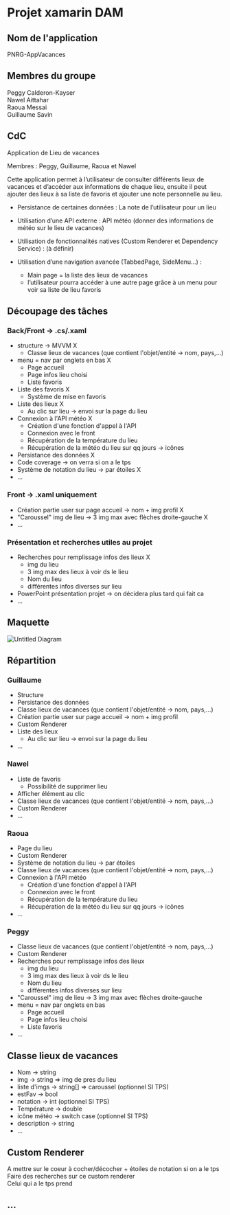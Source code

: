 # Projet xamarin DAM

## Nom de l'application

PNRG-AppVacances 

## Membres du groupe

Peggy Calderon-Kayser  
Nawel Aittahar  
Raoua Messai  
Guillaume Savin

## CdC

Application de Lieu de vacances  

Membres : Peggy, Guillaume, Raoua et Nawel  

Cette application permet à l’utilisateur de consulter différents lieux de vacances et d’accéder aux informations de chaque lieu, ensuite il peut ajouter des lieux à sa liste de favoris et ajouter une note personnelle au lieu.  

* Persistance de certaines données : La note de l’utilisateur pour un lieu  

* Utilisation d’une API externe : API météo (donner des informations de météo sur le lieu de vacances)  

* Utilisation de fonctionnalités natives (Custom Renderer et Dependency Service) : (à définir)  

* Utilisation d’une navigation avancée (TabbedPage, SideMenu…) :  
    * Main page = la liste des lieux de vacances  
    * l’utilisateur pourra accéder à une autre page grâce à un menu pour voir sa liste de lieu favoris  

## Découpage des tâches

### Back/Front -> .cs/.xaml

* structure -> MVVM   X
   * Classe lieux de vacances (que contient l'objet/entité -> nom, pays,...)
* menu = nav par onglets en bas  X
   * Page accueil
   * Page infos lieu choisi
   * Liste favoris
* Liste des favoris  X
   * Système de mise en favoris
* Liste des lieux  X
   * Au clic sur lieu -> envoi sur la page du lieu
* Connexion à l'API météo  X
   * Création d'une fonction d'appel à l'API
   * Connexion avec le front
   * Récupération de la température du lieu
   * Récupération de la météo du lieu sur qq jours -> icônes
* Persistance des données  X
* Code coverage -> on verra si on a le tps
* Système de notation du lieu -> par étoiles  X
* ...

### Front -> .xaml uniquement

* Création partie user sur page accueil -> nom + img profil  X
* "Caroussel" img de lieu -> 3 img max avec flèches droite-gauche  X
* ...

### Présentation et recherches utiles au projet

* Recherches pour remplissage infos des lieux  X
   * img du lieu
   * 3 img max des lieux à voir ds le lieu
   * Nom du lieu
   * différentes infos diverses sur lieu 
* PowerPoint présentation projet -> on décidera plus tard qui fait ca
* ...


## Maquette

![Untitled Diagram](https://user-images.githubusercontent.com/50577515/113722394-ab963f00-96f0-11eb-8446-5ce20369ed5d.png)

## Répartition

### Guillaume
* Structure
* Persistance des données
* Classe lieux de vacances (que contient l'objet/entité -> nom, pays,...)
* Création partie user sur page accueil -> nom + img profil
* Custom Renderer
*  Liste des lieux
   * Au clic sur lieu -> envoi sur la page du lieu
* ...

### Nawel
* Liste de favoris
   * Possibilité de supprimer lieu
* Afficher élément au clic
* Classe lieux de vacances (que contient l'objet/entité -> nom, pays,...)
* Custom Renderer
* ...

### Raoua
* Page du lieu
* Custom Renderer
* Système de notation du lieu -> par étoiles
* Classe lieux de vacances (que contient l'objet/entité -> nom, pays,...)
* Connexion à l'API météo
   * Création d'une fonction d'appel à l'API
   * Connexion avec le front
   * Récupération de la température du lieu
   * Récupération de la météo du lieu sur qq jours -> icônes
* ...

### Peggy
* Classe lieux de vacances (que contient l'objet/entité -> nom, pays,...)
* Custom Renderer
* Recherches pour remplissage infos des lieux
   * img du lieu
   * 3 img max des lieux à voir ds le lieu
   * Nom du lieu
   * différentes infos diverses sur lieu 
* "Caroussel" img de lieu -> 3 img max avec flèches droite-gauche
* menu = nav par onglets en bas
   * Page accueil
   * Page infos lieu choisi
   * Liste favoris
* ...

## Classe lieux de vacances

* Nom -> string
* img -> string => img de pres du lieu
* liste d'imgs -> string[] => caroussel (optionnel SI TPS)
* estFav -> bool
* notation -> int (optionnel SI TPS)
* Température -> double
* icône météo -> switch case (optionnel SI TPS)
* description -> string
* ...

## Custom Renderer

A mettre sur le coeur à cocher/décocher + étoiles de notation si on a le tps  
Faire des recherches sur ce custom renderer  
Celui qui a le tps prend

## ...
